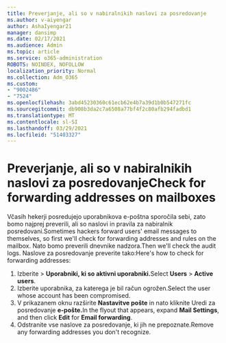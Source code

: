 ```yaml
---
title: Preverjanje, ali so v nabiralnikih naslovi za posredovanje
ms.author: v-aiyengar
author: AshaIyengar21
manager: dansimp
ms.date: 02/17/2021
ms.audience: Admin
ms.topic: article
ms.service: o365-administration
ROBOTS: NOINDEX, NOFOLLOW
localization_priority: Normal
ms.collection: Adm_O365
ms.custom:
- "9002486"
- "7524"
ms.openlocfilehash: 3abd45230360c61ecb62e4b7a39d1b0b547271fc
ms.sourcegitcommit: db908b3da2c7a6508a77bf4f2c80afb294fadbd1
ms.translationtype: MT
ms.contentlocale: sl-SI
ms.lasthandoff: 03/29/2021
ms.locfileid: "51403327"
---
```

# <a name="check-for-forwarding-addresses-on-mailboxes"></a><span data-ttu-id="b32a4-102">Preverjanje, ali so v nabiralnikih naslovi za posredovanje</span><span class="sxs-lookup"><span data-stu-id="b32a4-102">Check for forwarding addresses on mailboxes</span></span>

<span data-ttu-id="b32a4-103">Včasih hekerji posredujejo uporabnikova e-poštna sporočila sebi, zato bomo najprej preverili, ali so naslovi in pravila za nabiralnik posredovani.</span><span class="sxs-lookup"><span data-stu-id="b32a4-103">Sometimes hackers forward users' email messages to themselves, so first we'll check for forwarding addresses and rules on the mailbox.</span></span> <span data-ttu-id="b32a4-104">Nato bomo preverili dnevnike nadzora.</span><span class="sxs-lookup"><span data-stu-id="b32a4-104">Then we'll check the audit logs.</span></span> <span data-ttu-id="b32a4-105">Naslove za posredovanje preverite tako:</span><span class="sxs-lookup"><span data-stu-id="b32a4-105">Here's how to check for forwarding addresses:</span></span>

1. <span data-ttu-id="b32a4-106">Izberite   >  **Uporabniki, ki so aktivni uporabniki.**</span><span class="sxs-lookup"><span data-stu-id="b32a4-106">Select **Users** > **Active users**.</span></span>
1. <span data-ttu-id="b32a4-107">Izberite uporabnika, za katerega je bil račun ogrožen.</span><span class="sxs-lookup"><span data-stu-id="b32a4-107">Select the user whose account has been compromised.</span></span>
1. <span data-ttu-id="b32a4-108">V prikazanem oknu razširite **Nastavitve pošte** in nato kliknite Uredi za posredovanje  **e-pošte.**</span><span class="sxs-lookup"><span data-stu-id="b32a4-108">In the flyout that appears, expand **Mail Settings**, and then click **Edit** for **Email forwarding**.</span></span>
1. <span data-ttu-id="b32a4-109">Odstranite vse naslove za posredovanje, ki jih ne prepoznate.</span><span class="sxs-lookup"><span data-stu-id="b32a4-109">Remove any forwarding addresses you don't recognize.</span></span>